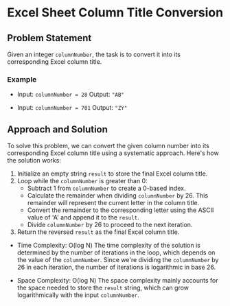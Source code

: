 # Excel Sheet Column Title Conversion

## Problem Statement

Given an integer `columnNumber`, the task is to convert it into its corresponding Excel column title.

### Example

- Input: `columnNumber = 28`
  Output: `"AB"`
  
- Input: `columnNumber = 701`
  Output: `"ZY"`

## Approach and Solution 

To solve this problem, we can convert the given column number into its corresponding Excel column title using a systematic approach. Here's how the solution works:

1. Initialize an empty string `result` to store the final Excel column title.
2. Loop while the `columnNumber` is greater than 0:
   - Subtract 1 from `columnNumber` to create a 0-based index.
   - Calculate the remainder when dividing `columnNumber` by 26. This remainder will represent the current letter in the column title.
   - Convert the remainder to the corresponding letter using the ASCII value of 'A' and append it to the `result`.
   - Divide `columnNumber` by 26 to proceed to the next iteration.
3. Return the reversed `result` as the final Excel column title.


- Time Complexity: O(log N)
  The time complexity of the solution is determined by the number of iterations in the loop, which depends on the value of the `columnNumber`. Since we're dividing the `columnNumber` by 26 in each iteration, the number of iterations is logarithmic in base 26.

- Space Complexity: O(log N)
  The space complexity mainly accounts for the space needed to store the `result` string, which can grow logarithmically with the input `columnNumber`.


